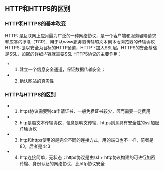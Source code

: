 ## HTTP和HTTPS的区别
### HTTP和HTTPS的基本改变
HTTP: 是互联网上应用最为广泛的一种网络协议，是一个客户端和服务器端请求和应答的标准（TCP），用于从www服务器传输超文本到本地浏览器的传输协议
HTTPS: 是以安全为目标的HTTP通道，HTTP下加入SSL层，HTTPS的安全基础是SSL，加密的详细内容就需要SSL
HTTPS协议的主要作用：
+ 1. 建立一个信息安全通道，保证数据传输安全；
+ 2. 确认网站的真实性

### HTTP与HTTPS的区别
+ 1. https协议需要到ca申请证书，一般免费证书较少，因而需要一定费用
+ 2. http是超文本传输协议，信息是明文传输，https则是具有安全性的ssl加密传输协议
+ 3. http和https使用的是完全不同的连接方式，用的端口也不一样，前者是80，后者是443
+ 4. http连接简单，无状态；https协议是由ssl + http协议构建的可进行加密传输、身份认证的网络协议，比http协议安全